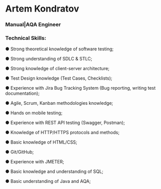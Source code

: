 <h1>Artem Kondratov</h1>

  
  <h3>Manual|AQA Engineer</h3>
    
  <h3>Technical Skills:</h3>
    <p>● Strong theoretical knowledge of software testing;</p>
    <p>● Strong understanding of SDLC & STLC;</p>
    <p>● Strong knowledge of client-server architecture;</p>
    <p>● Test Design knowledge (Test Cases, Checklists);</p>
    <p>● Experience with Jira Bug Tracking System (Bug reporting, writing test
    documentation);</p>
    <p>● Agile, Scrum, Kanban methodologies knowledge;<p>
    <p>● Hands on mobile testing;</p>
    <p>● Experience with REST API testing (Swagger, Postman);</p>
    <p>● Knowledge of HTTP/HTTPS protocols and methods;</p>
    <p>● Basic knowledge of HTML/CSS;</p>
    <p>● Git/GitHub;</p>
    <p>● Experience with JMETER;</p>
    <p>● Basic knowledge and understanding of SQL;</p>
    <p>● Basic understanding of Java and AQA;</p>
    
  
    
